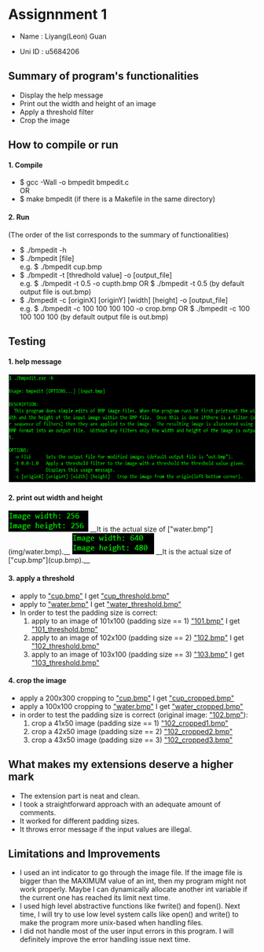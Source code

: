 # Assignnment 1 

* Name : Liyang(Leon) Guan  

* Uni ID : u5684206  

## Summary of program's functionalities  

* Display the help message  
* Print out the width and height of an image  
* Apply a threshold filter  
* Crop the image  


## How to compile or run  

#### 1. Compile  

* $ gcc -Wall -o bmpedit bmpedit.c  
OR  
* $ make bmpedit (if there is a Makefile in the same directory)  

#### 2. Run  

(The order of the list corresponds to the summary of functionalities)  
* $ ./bmpedit -h  
* $ ./bmpedit [file]  
    e.g. $ ./bmpedit cup.bmp  
* $ ./bmpedit -t [thredhold value] -o [output_file]   
    e.g. $ ./bmpedit -t 0.5 -o cupth.bmp OR $ ./bmpedit -t 0.5 (by default output file is out.bmp)  
* $ ./bmpedit -c [originX] [originY] [width] [height] -o [output_file]    
    e.g. $ ./bmpedit -c 100 100 100 100 -o crop.bmp OR $ ./bmpedit -c 100 100 100 100 (by default output file is out.bmp)  


## Testing  

#### 1. help message
<img alt="Help msg" src="img/help.PNG" width="603" height="219">  

#### 2. print out width and height  
<img alt="size1" src="img/size1.PNG">  
__It is the actual size of ["water.bmp"](img/water.bmp).__    
  
<img alt="size2" src="img/size2.PNG">  
__It is the actual size of ["cup.bmp"](cup.bmp).__  

#### 3. apply a threshold  
* apply to ["cup.bmp"](cup.bmp) I get ["cup_threshold.bmp"](img/cup_threshold.bmp)  
* apply to ["water.bmp"](img/water.bmp) I get ["water_threshold.bmp"](img/water_threshold.bmp)  
* In order to test the padding size is correct:    
    1. apply to an image of 101x100 (padding size == 1) ["101.bmp"](img/101.bmp) I get ["101_threshold.bmp"](img/101_threshold.bmp)  
    2. apply to an image of 102x100 (padding size == 2) ["102.bmp"](img/102.bmp) I get ["102_threshold.bmp"](img/102_threshold.bmp)  
    3. apply to an image of 103x100 (padding size == 3) ["103.bmp"](img/103.bmp) I get ["103_threshold.bmp"](img/103_threshold.bmp)  
    
    
#### 4. crop the image  
* apply a 200x300 cropping to ["cup.bmp"](cup.bmp) I get ["cup_cropped.bmp"](img/cup_cropped.bmp)  
* apply a 100x100 cropping to ["water.bmp"](img/water.bmp) I get ["water_cropped.bmp"](img/water_cropped.bmp)  
* in order to test the padding size is correct (original image: ["102.bmp"](img/102.bmp)):  
    1. crop a 41x50 image (padding size == 1) ["102_cropped1.bmp"](img/102_cropped1.bmp)  
    2. crop a 42x50 image (padding size == 2) ["102_cropped2.bmp"](img/102_cropped2.bmp)  
    3. crop a 43x50 image (padding size == 3) ["102_cropped3.bmp"](img/102_cropped3.bmp)  
    


## What makes my extensions deserve a higher mark  
* The extension part is neat and clean.   
* I took a straightforward approach with an adequate amount of comments.   
* It worked for different padding sizes.  
* It throws error message if the input values are illegal.  


## Limitations and Improvements  
* I used an int indicator to go through the image file. If the image file is bigger than the MAXIMUM value of an int, then my program might not work properly. Maybe I can dynamically allocate another int variable if the current one has reached its limit next time.  
* I used high level abstractive functions like fwrite() and fopen(). Next time, I will try to use low level system calls like open() and write() to make the program more unix-based when handling files.  
* I did not handle most of the user input errors in this program. I will definitely improve the error handling issue next time.  
  
   
   

